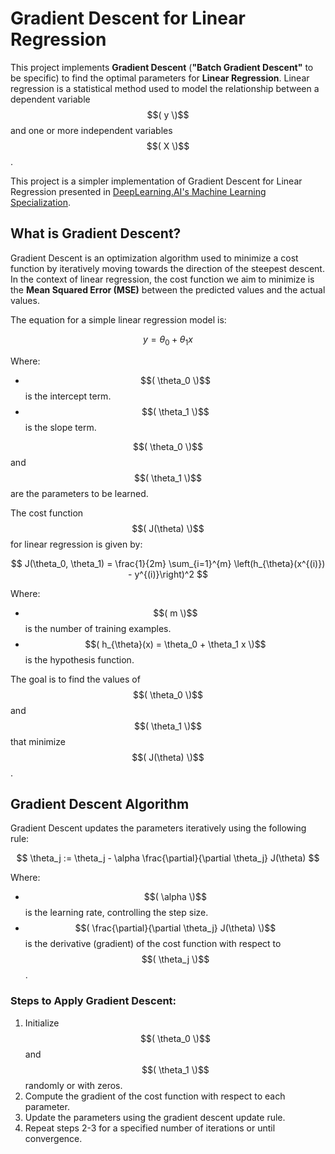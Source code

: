 # Gradient Descent for Linear Regression

This project implements **Gradient Descent** (**"Batch Gradient Descent"** to be specific) to find the optimal parameters for **Linear Regression**. Linear regression is a statistical method used to model the relationship between a dependent variable $$( y \)$$ and one or more independent variables $$( X \)$$.

This project is a simpler implementation of Gradient Descent for Linear Regression presented in [DeepLearning.AI's Machine Learning Specialization](https://www.coursera.org/learn/machine-learning?specialization=machine-learning-introduction). 

## What is Gradient Descent?

Gradient Descent is an optimization algorithm used to minimize a cost function by iteratively moving towards the direction of the steepest descent. In the context of linear regression, the cost function we aim to minimize is the **Mean Squared Error (MSE)** between the predicted values and the actual values.

The equation for a simple linear regression model is:

$$
y = \theta_0 + \theta_1 x
$$

Where:
- $$( \theta_0 \)$$ is the intercept term.
- $$( \theta_1 \)$$ is the slope term.

$$( \theta_0 \)$$ and $$( \theta_1 \)$$ are the parameters to be learned.

The cost function $$( J(\theta) \)$$ for linear regression is given by:

$$
J(\theta_0, \theta_1) = \frac{1}{2m} \sum_{i=1}^{m} \left(h_{\theta}(x^{(i)}) - y^{(i)}\right)^2
$$

Where:
- $$( m \)$$ is the number of training examples.
- $$( h_{\theta}(x) = \theta_0 + \theta_1 x \)$$ is the hypothesis function.

The goal is to find the values of $$( \theta_0 \)$$ and $$( \theta_1 \)$$ that minimize $$( J(\theta) \)$$.

## Gradient Descent Algorithm

Gradient Descent updates the parameters iteratively using the following rule:

$$
\theta_j := \theta_j - \alpha \frac{\partial}{\partial \theta_j} J(\theta)
$$

Where:
- $$( \alpha \)$$ is the learning rate, controlling the step size.
- $$( \frac{\partial}{\partial \theta_j} J(\theta) \)$$ is the derivative (gradient) of the cost function with respect to $$( \theta_j \)$$.

### Steps to Apply Gradient Descent:
1. Initialize $$( \theta_0 \)$$ and $$( \theta_1 \)$$ randomly or with zeros.
2. Compute the gradient of the cost function with respect to each parameter.
3. Update the parameters using the gradient descent update rule.
4. Repeat steps 2-3 for a specified number of iterations or until convergence.

